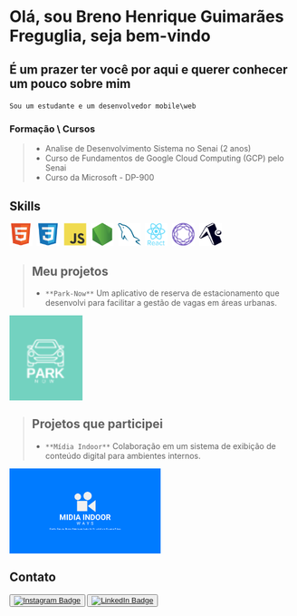 
  
  
  # Olá, sou Breno Henrique Guimarães Freguglia, seja bem-vindo 
  ## É um prazer ter você por aqui e querer conhecer um pouco sobre mim

  `Sou um estudante e um desenvolvedor mobile\web`

### Formação \ Cursos

>- Analise de Desenvolvimento Sistema no Senai (2 anos)
>- Curso de Fundamentos de Google Cloud Computing (GCP) pelo Senai
>- Curso da Microsoft - DP-900

## Skills 
  <img src="https://github.com/devicons/devicon/blob/master/icons/html5/html5-original.svg" title="HTML5" alt="HTML" width="40" height="40"/>&nbsp;
  <img src="https://github.com/devicons/devicon/blob/master/icons/css3/css3-original.svg" title="Css" alt="Css" width="40" height="40"/>&nbsp;
  <img src="https://github.com/devicons/devicon/blob/master/icons/javascript/javascript-original.svg" title="JavaScript" alt="JavaScript" width="40" height="40"/>&nbsp;
  <img src="https://github.com/devicons/devicon/blob/master/icons/nodejs/nodejs-original.svg" title="NODEJS" alt="NODEJS" width="40" height="40"/>&nbsp;
  <img src="https://github.com/devicons/devicon/blob/master/icons/mysql/mysql-original.svg" title="SQL" alt="SQL" width="40" height="40"/>&nbsp;
  <img src="https://github.com/devicons/devicon/blob/master/icons/react/react-original-wordmark.svg" title="React" alt="React" width="40" height="40"/>&nbsp;
  <img src="https://github.com/devicons/devicon/blob/master/icons/reactnavigation/reactnavigation-original.svg" title="React Navigation" alt="React Navigation" width="40" height="40"/>&nbsp;
  <img src="https://github.com/brenofreguglia/Brenofreguglia/blob/main/expo-go-app.svg" title="Expo" alt="Expo" width="40" height="40"/>&nbsp;


> ## Meu projetos 
>- `**Park-Now**`
  Um aplicativo de reserva de estacionamento que desenvolvi para facilitar a gestão de vagas em áreas urbanas.

  <a href="https://github.com/brenofreguglia/Park-Now">
  <img align="center" height="150" src="https://github.com/brenofreguglia/Brenofreguglia/blob/main/ParkNow.png" alt="ParkNow" />
</a>

> ## Projetos que participei
> - `**Mídia Indoor**`
  Colaboração em um sistema de exibição de conteúdo digital para ambientes internos.

 <a href="https://github.com/Otavig/MidiaIndoor">
  <img align="center" height="150" src="https://github.com/Otavig/MidiaIndoor/raw/main/midias/87b12c69971a2c5ca116b86bc18c9ed4.png" alt="Midia Indoor" />
</a>


## Contato

<button>
    <a href = "https://www.instagram.com/breno_freguglia/?next=%2F">  
        <img src="https://img.shields.io/badge/Instagram-E4405F?style=for-the-badge&logo=instagram&logoColor=white" alt="Instagram Badge"/> 
    </a>
</button>

<button>
    <a href = "https://www.linkedin.com/in/breno-freguglia-15329a307/">  
        <img src="https://img.shields.io/badge/LinkedIn-blue?style=for-the-badge&logo=linkedin&logoColor=white" alt="LinkedIn Badge"/>
    </a>
</button>

